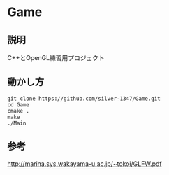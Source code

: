 # Game
## 説明
C++とOpenGL練習用プロジェクト
## 動かし方
```
git clone https://github.com/silver-1347/Game.git
cd Game
cmake .
make
./Main
```
## 参考
http://marina.sys.wakayama-u.ac.jp/~tokoi/GLFW.pdf
